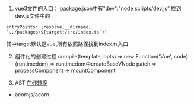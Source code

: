 ###
1. vue3文件的入口：
  package.json中有"dev":"node scripts/dev.js",找到dev.js文件中的
  ```
  entryPoints: [resolve(__dirname, `../packages/${target}/src/index.ts`)]
  ```
  其中target默认是vue,所有依照路径找到index.ts入口

2. 组件化的创建过程
compile(template, opts) => new Function('Vue', code)(runtimedom) => runtimedom中createBaseVNode
patch => processComponent => mountComponent


3. AST [在线转换](https://astexplorer.net/)
+ acornjs/acorn
